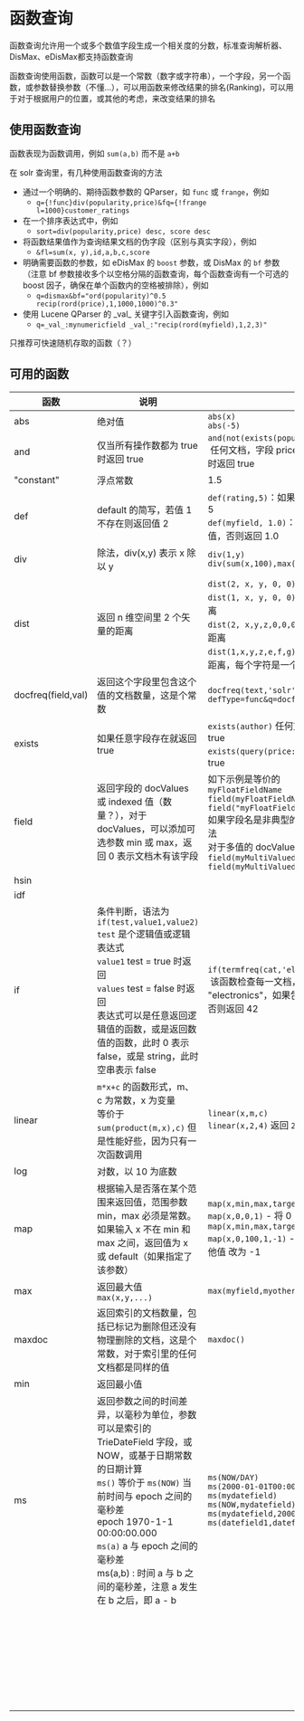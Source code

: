 # 函数查询

函数查询允许用一个或多个数值字段生成一个相关度的分数，标准查询解析器、DisMax、eDisMax都支持函数查询

函数查询使用函数，函数可以是一个常数（数字或字符串），一个字段，另一个函数，或参数替换参数（不懂...），可以用函数来修改结果的排名(Ranking)，可以用于对于根据用户的位置，或其他的考虑，来改变结果的排名

## 使用函数查询

函数表现为函数调用，例如 `sum(a,b)` 而不是 `a+b`

在 solr 查询里，有几种使用函数查询的方法

* 通过一个明确的、期待函数参数的 QParser，如 `func` 或 `frange`，例如
  * `q={!func}div(popularity,price)&fq={!frange l=1000}customer_ratings`
* 在一个排序表达式中，例如
  * `sort=div(popularity,price) desc, score desc`
* 将函数结果值作为查询结果文档的伪字段（区别与真实字段），例如
  * `&fl=sum(x, y),id,a,b,c,score`
* 明确需要函数的参数，如 eDisMax 的 `boost` 参数，或 DisMax 的 `bf` 参数（注意 bf 参数接收多个以空格分隔的函数查询，每个函数查询有一个可选的 boost 因子，确保在单个函数内的空格被排除），例如
  * `q=dismax&bf="ord(popularity)^0.5 recip(rord(price),1,1000,1000)^0.3"`
* 使用 Lucene QParser 的 \_val\_ 关键字引入函数查询，例如
  * `q=_val_:mynumericfield _val_:"recip(rord(myfield),1,2,3)"`

只推荐可快速随机存取的函数（？）

## 可用的函数

| 函数 | 说明 | 语法示例 |
| -- | -- | -- |
| abs | 绝对值 | `abs(x)` <br> `abs(-5)` |
| and | 仅当所有操作数都为 true 时返回 true | `and(not(exists(popularity)),exists(price))`<br>&nbsp;任何文档，字段 price 有值，且字段 popularity 没有值时返回 true |
| "constant" | 浮点常数 | 1.5 |
| def | default 的简写，若值 1 不存在则返回值 2 | `def(rating,5)`：如果 rating 存在则返回之，否则返回 5 <br>`def(myfield, 1.0)`：如果字段 myfield 存在返回其值，否则返回 1.0 |
| div | 除法，div(x,y) 表示 x 除以 y | `div(1,y)`<br>`div(sum(x,100),max(y,1))` |
| dist | 返回 n 维空间里 2 个矢量的距离 | `dist(2, x, y, 0, 0)`：(0,0) 和 (x,y) 之间的欧氏距离<br>`dist(1, x, y, 0, 0)`: (0,0) 和 (x,y) 之间的曼哈顿距离<br>`dist(2, x,y,z,0,0,0)`：(0,0,0) 和 (x,y,z) 之间的欧氏距离<br>`dist(1,x,y,z,e,f,g)`: (x,y,z) 和 (e,f,g) 之间的曼哈顿距离，每个字符是一个字段名 |
| docfreq(field,val) | 返回这个字段里包含这个值的文档数量，这是个常数 | `docfreq(text,'solr')`<br>`defType=func&q=docfreq(text,$myterm)&myterm=solr` |
| exists | 如果任意字段存在就返回 true | `exists(author)` 任何文档在 author 字段有值就返回 true<br>`exists(query(price:5.00))` price 匹配 5.00 就返回 true |
| field | 返回字段的 docValues 或 indexed 值（数量？），对于 docValues，可以添加可选参数 min 或 max，返回 0 表示文档木有该字段 | 如下示例是等价的<br> `myFloatFieldName`<br>`field(myFloatFieldName)`<br>`field("myFloatFieldName")`<br>如果字段名是非典型的（例如包含了空格）用第三种写法<br>对于多值的 docValues 字段，示例如下<br>`field(myMultiValuedFloatField,min)`<br>`field(myMultiValuedFloatField,max)`|
| hsin |  |  |
| idf |  |  |
| if | 条件判断，语法为<br>`if(test,value1,value2)`<br>`test` 是个逻辑值或逻辑表达式<br>`value1` test = true 时返回<br>`values` test = false 时返回<br>表达式可以是任意返回逻辑值的函数，或是返回数值的函数，此时 0 表示 false，或是 string，此时空串表示 false | `if(termfreq(cat,'electronics'),popularity,42)`<br>&nbsp;该函数检查每一文档，字段 cat 是否包含词条 "electronics"，如果包含，返回 popularity 字段的值，否则返回 42 |
| linear | `m*x+c` 的函数形式，m、c 为常数，x 为变量<br>等价于 `sum(product(m,x),c)` 但是性能好些，因为只有一次函数调用 | `linear(x,m,c)`<br>`linear(x,2,4)` 返回 `2*x+4` |
| log | 对数，以 10 为底数 |  |
| map | 根据输入是否落在某个范围来返回值，范围参数 min，max 必须是常数。如果输入 x 不在 min 和 max 之间，返回值为 x 或 default（如果指定了该参数） | `map(x,min,max,target)`<br>`map(x,0,0,1)` - 将 0 改为 1，处理默认值 0 时有用<br>`map(x,min,max,target,default)`<br>`map(x,0,100,1,-1)` - 将 0~100 之间的值改为 1，其他值 改为 -1 |
| max | 返回最大值 `max(x,y,...)` | `max(myfield,myotherfield,0)` |
| maxdoc | 返回索引的文档数量，包括已标记为删除但还没有物理删除的文档，这是个常数，对于索引里的任何文档都是同样的值 | `maxdoc()` |
| min | 返回最小值 |  |
| ms | 返回参数之间的时间差异，以毫秒为单位，参数可以是索引的 TrieDateField 字段，或NOW，或基于日期常数的日期计算<br>`ms()` 等价于 `ms(NOW)` 当前时间与 epoch 之间的毫秒差<br>epoch 1970-1-1 00:00:00.000<br>`ms(a)` a 与 epoch 之间的毫秒差<br>ms(a,b) : 时间 a 与 b 之间的毫秒差，注意 a 发生在 b 之后，即 a - b | `ms(NOW/DAY)`<br>`ms(2000-01-01T00:00:00Z)`<br>`ms(mydatefield)`<br>`ms(NOW,mydatefield)`<br>`ms(mydatefield,2000-01-01T00:00:00Z)`<br>`ms(datefield1,datefield2)` |
|  |  |  |
|  |  |  |
|  |  |  |
|  |  |  |
|  |  |  |
|  |  |  |
|  |  |  |
|  |  |  |
|  |  |  |
|  |  |  |
|  |  |  |
|  |  |  |
|  |  |  |
|  |  |  |
|  |  |  |
|  |  |  |
|  |  |  |
|  |  |  |
|  |  |  |
|  |  |  |
|  |  |  |
|  |  |  |
|  |  |  |
|  |  |  |
|  |  |  |
|  |  |  |
|  |  |  |
|  |  |  |
|  |  |  |
|  |  |  |


